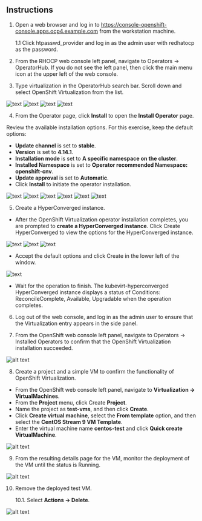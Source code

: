 ## Instructions

1. Open a web browser and log in to https://console-openshift-console.apps.ocp4.example.com from the workstation machine.

    1.1   Click htpasswd_provider and log in as the admin user with redhatocp as the password.

2. From the RHOCP web console left panel, navigate to Operators → OperatorHub. If you do not see the left panel, then click the main menu icon at the upper left of the web console.

3. Type virtualization in the OperatorHub search bar. Scroll down and select OpenShift Virtualization from the list.

![text](images/01.png) 
![text](images/02.png) 
![text](images/03.png) 
![text](images/04.png) 

4. From the Operator page, click **Install** to open the **Install Operator** page.

Review the available installation options. For this exercise, keep the default options:

- **Update channel** is set to **stable**.
- **Version** is set to **4.14.1**.
- **Installation mode** is set to **A specific namespace on the cluster**.
- **Installed Namespace** is set to **Operator recommended Namespace: openshift-cnv**.
- **Update approval** is set to **Automatic**.
- Click **Install** to initiate the operator installation.


![text](images/05.png) 
![text](images/07.png) 
![text](images/08.png) 
![text](images/09.png) 
![text](images/10.png) 
![text](images/11.png) 

5. Create a HyperConverged instance.

-  After the OpenShift Virtualization operator installation completes, you are prompted to **create a HyperConverged instance**. Click Create HyperConverged to view the options for the HyperConverged instance.


![text](images/14.png) 
![text](images/15.png) 
![text](images/18.png) 

-  Accept the default options and click Create in the lower left of the window.


![text](images/20.png) 

-  Wait for the operation to finish. The kubevirt-hyperconverged HyperConverged instance displays a status of Conditions: ReconcileComplete, Available, Upgradable when the operation completes.

6.  Log out of the web console, and log in as the admin user to ensure that the Virtualization entry appears in the side panel.

7.  From the OpenShift web console left panel, navigate to Operators → Installed Operators to confirm that the OpenShift Virtualization installation succeeded.

![alt text](images/22.png)

8. Create a project and a simple VM to confirm the functionality of OpenShift Virtualization.

-  From the OpenShift web console left panel, navigate to **Virtualization → VirtualMachines**.
-  From the **Project** menu, click Create **Project**.
-  Name the project as **test-vms**, and then click **Create**.
-  Click **Create virtual machine**, select the **From template** option, and then select the **CentOS Stream 9 VM Template**.
-  Enter the virtual machine name **centos-test** and click **Quick create VirtualMachine**.

![alt text](images/centos_vm.png)

9. From the resulting details page for the VM, monitor the deployment of the VM until the status is Running.

![alt text](images/review_create_new.png)

10. Remove the deployed test VM.

    10.1. Select **Actions → Delete**.

![alt text](images/vm_delete_confirm.png)

